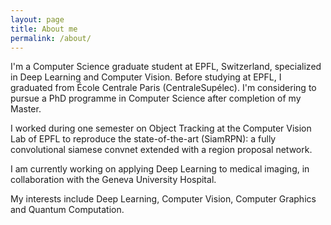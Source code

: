 ```yaml
---
layout: page
title: About me
permalink: /about/
---
```


I'm a Computer Science graduate student at EPFL, Switzerland, specialized in Deep Learning and Computer Vision. Before studying at EPFL, I graduated from École Centrale Paris (CentraleSupélec). I'm considering to pursue a PhD programme in Computer Science after completion of my Master.

I worked during one semester on Object Tracking at the Computer Vision Lab of EPFL to reproduce the state-of-the-art (SiamRPN): a fully convolutional siamese convnet extended with a region proposal network.

I am currently working on applying Deep Learning to medical imaging, in collaboration with the Geneva University Hospital.

My interests include Deep Learning, Computer Vision, Computer Graphics and Quantum Computation.
